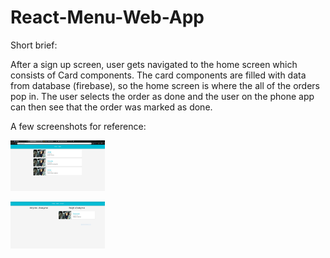 # React-Menu-Web-App

Short brief:

After a sign up screen, user gets navigated to the home screen which consists of Card components. The card components are filled with data from database (firebase), so the home screen is where the all of the orders pop in. The user selects the order as done and the user on the phone app can then see that the order was marked as done.

A few screenshots for reference:

<img src="/src/images/Orders.PNG" alt="firstScreen"
	title="Image of 1st Screen" width="30%" height="30%" />

<img src="/src/images/Orders-stage2.PNG" alt="secondScreen"
	title="Image of 2nd Screen" width="30%" height="30%" />
